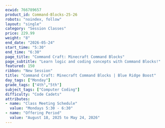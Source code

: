 ```yaml
---
ecwid: 766789657
product_id: Command-Blocks-25-26
robots: "noindex, follow"
layout: "single"
category: "Session Classes"
price: 229.99
weight: "8"
end_date: "2026-05-24"
start_time: "5:30"
end_time: "6:30"
page_title: "Command Craft: Minecraft Command Blocks"
page_subtitle: "Learn logic and coding concepts with Command Blocks!"
featured: 150
ribbon: "New Session"
title: "Command Craft: Minecraft Command Blocks | Blue Ridge Boost"
day_tags: ["Monday"]
grade_tags: ["4th","5th"]
subject_tags: ["Computer Coding"]
difficulty: "Code Cadets"
attributes:
- name: "Class Meeting Schedule"
  value: "Mondays 5:30 - 6:30"
- name: "Offering Period"
  value: "August 18, 2025 to May 24, 2026"
---
```

